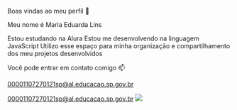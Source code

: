 Boas vindas ao meu perfil 💙

Meu nome é Maria Eduarda Lins

Estou estudando na Alura
Estou me desenvolvendo na linguagem JavaScript
Utilizo esse espaço para minha organização e compartilhamento dos meu projetos desenvolvidos

Você pode entrar em contato comigo 📫

00001107270121sp@al.educacao.sp.gov.br




00001107270121sp@al.educacao.sp.gov.br
![](https://media1.tenor.com/m/URg1Kz8sqOQAAAAC/harry-styles-one-direction.gif)




